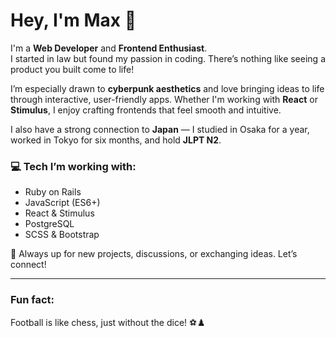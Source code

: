 # Hey, I'm Max 👋  

I'm a **Web Developer** and **Frontend Enthusiast**.  
I started in law but found my passion in coding. There’s nothing like seeing a product you built come to life!  

I’m especially drawn to **cyberpunk aesthetics** and love bringing ideas to life through interactive, user-friendly apps. Whether I'm working with **React** or **Stimulus**, I enjoy crafting frontends that feel smooth and intuitive.

I also have a strong connection to **Japan** — I studied in Osaka for a year, worked in Tokyo for six months, and hold **JLPT N2**.

### 💻 Tech I’m working with:
- Ruby on Rails
- JavaScript (ES6+)
- React & Stimulus
- PostgreSQL
- SCSS & Bootstrap

🚀 Always up for new projects, discussions, or exchanging ideas. Let’s connect!

---

### Fun fact:
Football is like chess, just without the dice! ⚽♟️
